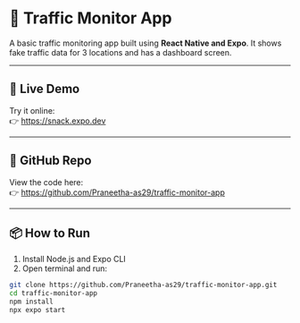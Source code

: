 # 🚦 Traffic Monitor App

A basic traffic monitoring app built using **React Native and Expo**. It shows fake traffic data for 3 locations and has a dashboard screen.

---

## 🔗 Live Demo

Try it online:  
👉 https://snack.expo.dev

---

## 📁 GitHub Repo

View the code here:  
👉 https://github.com/Praneetha-as29/traffic-monitor-app

---

## 📦 How to Run

1. Install Node.js and Expo CLI
2. Open terminal and run:

```bash
git clone https://github.com/Praneetha-as29/traffic-monitor-app.git
cd traffic-monitor-app
npm install
npx expo start
